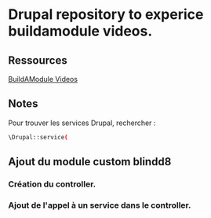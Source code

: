 # Drupal repository to experice buildamodule videos.

## Ressources
[BuildAModule Videos](https://www.youtube.com/@buildamodule)

## Notes
Pour trouver les services Drupal, rechercher :
```bash
\Drupal::service(
```
## Ajout du module custom blindd8
### Création du controller.
### Ajout de l'appel à un service dans le controller.
